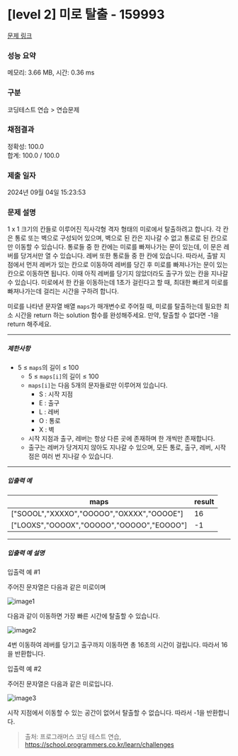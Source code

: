 # [level 2] 미로 탈출 - 159993 

[문제 링크](https://school.programmers.co.kr/learn/courses/30/lessons/159993?language=cpp) 

### 성능 요약

메모리: 3.66 MB, 시간: 0.36 ms

### 구분

코딩테스트 연습 > 연습문제

### 채점결과

정확성: 100.0<br/>합계: 100.0 / 100.0

### 제출 일자

2024년 09월 04일 15:23:53

### 문제 설명

<p>1 x 1 크기의 칸들로 이루어진 직사각형 격자 형태의 미로에서 탈출하려고 합니다. 각 칸은 통로 또는 벽으로 구성되어 있으며, 벽으로 된 칸은 지나갈 수 없고 통로로 된 칸으로만 이동할 수 있습니다. 통로들 중 한 칸에는 미로를 빠져나가는 문이 있는데, 이 문은 레버를 당겨서만 열 수 있습니다. 레버 또한 통로들 중 한 칸에 있습니다. 따라서, 출발 지점에서 먼저 레버가 있는 칸으로 이동하여 레버를 당긴 후 미로를 빠져나가는 문이 있는 칸으로 이동하면 됩니다. 이때 아직 레버를 당기지 않았더라도 출구가 있는 칸을 지나갈 수 있습니다. 미로에서 한 칸을 이동하는데 1초가 걸린다고 할 때, 최대한 빠르게 미로를 빠져나가는데 걸리는 시간을 구하려 합니다.</p>

<p>미로를 나타낸 문자열 배열&nbsp;<code>maps</code>가 매개변수로 주어질 때, 미로를 탈출하는데 필요한 최소 시간을 return 하는 solution 함수를 완성해주세요. 만약, 탈출할 수 없다면 -1을 return 해주세요.</p>

<hr>

<h5>제한사항</h5>

<ul>
<li>5&nbsp;≤ <code>maps</code>의 길이 ≤ 100

<ul>
<li>5 ≤ <code>maps[i]</code>의 길이 ≤ 100</li>
<li><code>maps[i]</code>는 다음 5개의 문자들로만 이루어져 있습니다.

<ul>
<li>S : 시작 지점</li>
<li>E : 출구</li>
<li>L : 레버</li>
<li>O : 통로</li>
<li>X : 벽</li>
</ul></li>
<li>시작 지점과 출구, 레버는 항상 다른 곳에 존재하며 한 개씩만 존재합니다.</li>
<li>출구는 레버가 당겨지지 않아도 지나갈 수 있으며, 모든 통로, 출구, 레버, 시작점은 여러 번 지나갈 수 있습니다.</li>
</ul></li>
</ul>

<hr>

<h5>입출력 예</h5>
<table class="table">
        <thead><tr>
<th>maps</th>
<th>result</th>
</tr>
</thead>
        <tbody><tr>
<td>["SOOOL","XXXXO","OOOOO","OXXXX","OOOOE"]</td>
<td>16</td>
</tr>
<tr>
<td>["LOOXS","OOOOX","OOOOO","OOOOO","EOOOO"]</td>
<td>-1</td>
</tr>
</tbody>
      </table>
<hr>

<h5>입출력 예 설명</h5>

<p>입출력 예 #1</p>

<p>주어진 문자열은 다음과 같은 미로이며</p>

<p><img src="https://user-images.githubusercontent.com/62426665/214443486-cb2b84a4-afc6-4b25-8da2-645a853859f1.png" title="" alt="image1"></p>

<p>다음과 같이 이동하면 가장 빠른 시간에 탈출할 수 있습니다.</p>

<p><img src="https://user-images.githubusercontent.com/62426665/207090680-93289071-da4f-4126-9c31-066c1d4d3802.png" title="" alt="image2"></p>

<p>4번 이동하여 레버를 당기고 출구까지 이동하면 총 16초의 시간이 걸립니다. 따라서 16을 반환합니다.</p>

<p>입출력 예 #2</p>

<p>주어진 문자열은 다음과 같은 미로입니다.</p>

<p><img src="https://user-images.githubusercontent.com/62426665/214443892-1e7734e9-b4c8-49af-ba29-aa5597039617.png" title="" alt="image3"></p>

<p>시작 지점에서 이동할 수 있는 공간이 없어서 탈출할 수 없습니다. 따라서 -1을 반환합니다.</p>


> 출처: 프로그래머스 코딩 테스트 연습, https://school.programmers.co.kr/learn/challenges